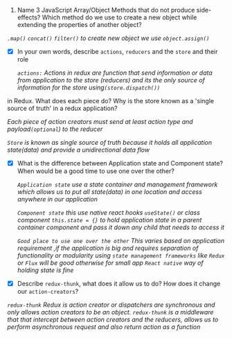 1.  Name 3 JavaScript Array/Object Methods that do not produce side-effects? Which method do we use to create a new object while extending the properties of another object?

  *`.map()` `concat()` `filter()`  to create new object we use `object.assign()`*

- [X] In your own words, describe `actions`, `reducers` and the `store` and their role

  *`actions:` Actions in redux are function that send information or data from application to the store (reducers) and its the only source of information for the store using`(store.dispatch())`*

 in Redux. What does each piece do? Why is the store known as a 'single source of truth' in a redux application?

  *Each piece of action creators must send at least action type and payload`(optional`) to the reducer*

  *`Store` is known as single source of truth because it holds all application state(data) and provide a unidirectional data flow*

- [X] What is the difference between Application state and Component state? When would be a good time to use one over the other?


  *`Application state` use a state container and management framework which allows us to put all state(data) in one location and access anywhere in our application*

  *`Component state` this use native react hooks `useState()` or class component `this.state = {}` to hold application state in a parent container component and pass it down any child that needs to access it*

  *`Good place to use one over the other` This varies based on application requirement ,if the application is big and requires separation of functionality or modularity using `state management frameworks` like `Redux` or `Flux` will be good otherwise for small app `React native` way of holding state is fine*

- [X] Describe `redux-thunk`, what does it allow us to do? How does it change our `action-creators`?

*`redux-thunk` Redux is action creator or dispatchers are synchronous and only allows action  creators to be an object. `redux-thunk` is a middleware that that intercept between action creators and the reducers, allows us to perform asynchronous request and also return action as a function*
